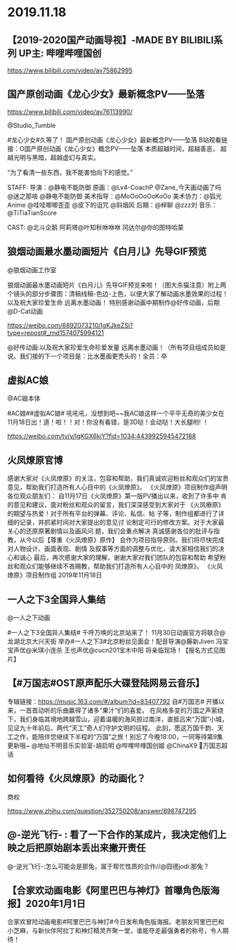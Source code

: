 # 2019.11.18


##  【2019-2020国产动画导视】-MADE BY BILIBILI系列 UP主: 哔哩哔哩国创

https://www.bilibili.com/video/av75862995



## 国产原创动画《龙心少女》最新概念PV——坠落

https://www.bilibili.com/video/av76113990/


@Studio_Tumble 

#龙心少女#久等了！
国产原创动画《龙心少女》最新概念PV——坠落
B站观看链接：O国产原创动画《龙心少女》概念PV——坠落
本质超越时间，超越善恶，
超越光明与黑暗，超越虚幻与真实。

“为了看清一些东西，我不能害怕向下的感觉。”

STAFF:
导演：@静电不能防御
原画：@Lv4-CoachP  @Zane_今天画动画了吗  @迷之那啥  @静电不能防御
美术指导：@MoOoOoOoKoOo
美术协力：@狐光Anime @哇哇唧唧歪歪 @皮下的诅咒 @斜烟风
后期：@梓聊  @zzz刘
音乐：@TiTiaTianScore

CAST:
@北斗企鹅
阿莉塔@叶知秋咻咻咻
冈达尔@你的图特哈蒙
## 狼烟动画最水墨动画短片《白月儿》先导GIF预览

@狼烟动画工作室                            

狼烟动画最水墨动画短片《白月儿》先导GIF预览来啦！（图大杀猫注意）附上两个镜头的部分步骤图：清稿线稿-色边-上色，以便大家了解动画水墨效果的过程！以及祝大家珍爱生命 远离水墨动画！
特别感谢动画中期制作@好传动画，后期@D-Cat动画  

https://weibo.com/6892073210/IgKJkeZSi?type=repost#_rnd1574075994121


@好传动画:以及祝大家珍爱生命珍爱发量 远离水墨动画！（所有项目组成员如是说。我们接的下一个项目是：比水墨画更秃头的！全员：卒   
## 虚拟AC娘

@AC娘本体

#AC娘##虚拟AC娘# 吼吼吼，没想到吧~~我AC娘这样一个平平无奇的美少女在11月18日出！道！啦！！对！你没有看错，是3D哒！会动哒！大长腿哟! ！

https://weibo.com/tv/v/IgKGX6kjY?fid=1034:4439925945472188


## 火凤燎原官博

感谢大家对《火凤燎原》的关注，包容和帮助，我们真诚欢迎粉丝和观众们的宝贵意见，帮助我们打造所有人心目中的《火凤燎原》。
《火凤燎原》项目制作组声明
各位观众朋友们：
自11月17日《火凤燎原》第一版PV播出以来，收到了许多中
肯的意见和建议，面对粉丝和观众的留言，我们深深感受到大家对于
《火凤療原》的期望与热爱！对于所有平台的弹幕、评论、私信、帖
子等，制作组都进行了详细的记录，并抓紧时间对大家提出的意见讨
论制定可行的修改方案。对于大家最关心的还原原著剧情以及画风问
题，我们会重点解决
真诚感谢各位的批评与指教，从今以后【尊重《火凤燎原》原作】
会作为项目指导原则。我们将尽快完成对人物设计、画面表现、剧情
及叙事等方面的调整与优化，请大家相信我们的决心和诚心
最后，再次慼谢大家的理解，谢谢大家对我们团队的包容和帮助
希望粉丝和观众们能够继续不吝赐教，帮助我们打造所有人心目中的
凤燎原》。
《火风燎原》项目制作组
2019年11月18日




## 一人之下3全国异人集结

@一人之下动画                            

#一人之下3全国异人集结# 千呼万唤的北京站来了！
11月30日动画官方将联合@龙湖北京大兴天街 举办#一人之下3#北京粉丝见面会！配音导演@藤新Jiven 冯宝宝声优@米琪小连杀 王也声优@cucn201宝木中阳 将亲临现场！【报名方式见图片】


## 【#万国志#OST原声配乐大碟登陆网易云音乐】

专辑链接：https://music.163.com/#/album?id=83407792
自#万国志# 开播以来，一首首动听的乐曲赢得了诸多“果汁”们的喜爱。
在风格多变的万国之声萦绕下，我们身临其境地跨越雪山，迎着温暖的海风掠过南洋，直抵吕宋“万国”小城，见证九十年前后，两代“天工”奇人们守护文明的征程。
此刻，愿这万国千韵、天工之作，能陪伴您继续下半程的“万国”之旅！别忘了今晚18:00，一同等待第9集更新哦~ @地址不明音乐实验室-胡启明 @哔哩哔哩国创姬 @ChinaX9  万国志超话



## 如何看待《火凤燎原》的动画化？

商权

https://www.zhihu.com/question/352750208/answer/898747295


## @-逆光飞行- :  看了一下合作的某成片，我决定他们上映之后把原始剧本丢出来撇开责任

@-逆光飞行-:怎么可能会是那兔，属于帮忙性质的合作//@囧德jodi:那兔？


## 【合家欢动画电影《阿里巴巴与神灯》首曝角色版海报】2020年1月1日

合家欢冒险动画电影#阿里巴巴与神灯#今日发布角色版海报。老朋友阿里巴巴和小芝麻，与新伙伴阿拉丁和神灯精灵齐聚一堂，谁能夺走最强勇者的称号，令人期待！





